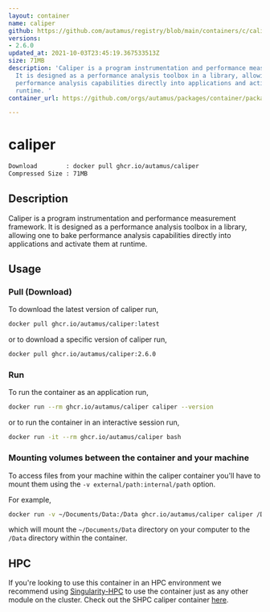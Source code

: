 ```yaml
---
layout: container
name: caliper
github: https://github.com/autamus/registry/blob/main/containers/c/caliper/spack.yaml
versions:
- 2.6.0
updated_at: 2021-10-03T23:45:19.367533513Z
size: 71MB
description: 'Caliper is a program instrumentation and performance measurement framework.
  It is designed as a performance analysis toolbox in a library, allowing one to bake
  performance analysis capabilities directly into applications and activate them at
  runtime. '
container_url: https://github.com/orgs/autamus/packages/container/package/caliper

---
```

# caliper
```bash 
Download        : docker pull ghcr.io/autamus/caliper
Compressed Size : 71MB
```

## Description
Caliper is a program instrumentation and performance measurement framework. It is designed as a performance analysis toolbox in a library, allowing one to bake performance analysis capabilities directly into applications and activate them at runtime. 

## Usage
### Pull (Download)
To download the latest version of caliper run,

```bash
docker pull ghcr.io/autamus/caliper:latest
```

or to download a specific version of caliper run,

```bash
docker pull ghcr.io/autamus/caliper:2.6.0
```
### Run
To run the container as an application run,
```bash
docker run --rm ghcr.io/autamus/caliper caliper --version
```

or to run the container in an interactive session run,
```bash
docker run -it --rm ghcr.io/autamus/caliper bash
```

### Mounting volumes between the container and your machine
To access files from your machine within the caliper container you'll have to mount them using the `-v external/path:internal/path` option.

For example,
```bash
docker run -v ~/Documents/Data:/Data ghcr.io/autamus/caliper caliper /Data/myData.csv
```
which will mount the `~/Documents/Data` directory on your computer to the `/Data` directory within the container.

## HPC
If you're looking to use this container in an HPC environment we recommend using [Singularity-HPC](https://singularity-hpc.readthedocs.io) to use the container just as any other module on the cluster. Check out the SHPC caliper container [here](https://singularityhub.github.io/singularity-hpc/r/ghcr.io-autamus-caliper/).